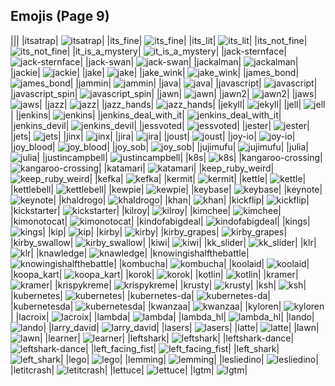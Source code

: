 
## Emojis (Page 9)
|||
|itsatrap| ![itsatrap](/output/itsatrap.png)|
|its_fine| ![its_fine](/output/its_fine.png)|
|its_lit| ![its_lit](/output/its_lit.png)|
|its_not_fine| ![its_not_fine](/output/its_not_fine.png)|
|it_is_a_mystery| ![it_is_a_mystery](/output/it_is_a_mystery.png)|
|jack-sternface| ![jack-sternface](/output/jack-sternface.png)|
|jack-swan| ![jack-swan](/output/jack-swan.png)|
|jackalman| ![jackalman](/output/jackalman.png)|
|jackie| ![jackie](/output/jackie.jpg)|
|jake| ![jake](/output/jake.jpg)|
|jake_wink| ![jake_wink](/output/jake_wink.gif)|
|james_bond| ![james_bond](/output/james_bond.png)|
|jammin| ![jammin](/output/jammin.gif)|
|java| ![java](/output/java.png)|
|javascript| ![javascript](/output/javascript.png)|
|javascript_spin| ![javascript_spin](/output/javascript_spin.gif)|
|jawn| ![jawn](/output/jawn.png)|
|jawn2| ![jawn2](/output/jawn2.png)|
|jaws| ![jaws](/output/jaws.png)|
|jazz| ![jazz](/output/jazz.png)|
|jazz_hands| ![jazz_hands](/output/jazz_hands)|
|jekyll| ![jekyll](/output/jekyll.png)|
|jell| ![jell](/output/jell.jpg)|
|jenkins| ![jenkins](/output/jenkins.png)|
|jenkins_deal_with_it| ![jenkins_deal_with_it](/output/jenkins_deal_with_it.png)|
|jenkins_devil| ![jenkins_devil](/output/jenkins_devil.png)|
|jessvoted| ![jessvoted](/output/jessvoted)|
|jester| ![jester](/output/jester.jpg)|
|jets| ![jets](/output/jets.png)|
|jinx| ![jinx](/output/jinx.png)|
|jira| ![jira](/output/jira.png)|
|joust| ![joust](/output/joust.png)|
|joy-io| ![joy-io](/output/joy-io.png)|
|joy_blood| ![joy_blood](/output/joy_blood.png)|
|joy_sob| ![joy_sob](/output/joy_sob.png)|
|jujimufu| ![jujimufu](/output/jujimufu.jpg)|
|julia| ![julia](/output/julia.jpg)|
|justincampbell| ![justincampbell](/output/justincampbell)|
|k8s| ![k8s](/output/k8s)|
|kangaroo-crossing| ![kangaroo-crossing](/output/kangaroo-crossing.jpg)|
|katamari| ![katamari](/output/katamari.gif)|
|keep_ruby_weird| ![keep_ruby_weird](/output/keep_ruby_weird.png)|
|kefka| ![kefka](/output/kefka.gif)|
|kermit| ![kermit](/output/kermit.png)|
|kettle| ![kettle](/output/kettle.jpg)|
|kettlebell| ![kettlebell](/output/kettlebell.jpg)|
|kewpie| ![kewpie](/output/kewpie.jpg)|
|keybase| ![keybase](/output/keybase.png)|
|keynote| ![keynote](/output/keynote.jpg)|
|khaldrogo| ![khaldrogo](/output/khaldrogo.jpg)|
|khan| ![khan](/output/khan.gif)|
|kickflip| ![kickflip](/output/kickflip.gif)|
|kickstarter| ![kickstarter](/output/kickstarter.png)|
|kilroy| ![kilroy](/output/kilroy.png)|
|kimchee| ![kimchee](/output/kimchee.png)|
|kimonotocat| ![kimonotocat](/output/kimonotocat.png)|
|kindofabigdeal| ![kindofabigdeal](/output/kindofabigdeal.png)|
|kings| ![kings](/output/kings.png)|
|kip| ![kip](/output/kip.jpg)|
|kirby| ![kirby](/output/kirby.gif)|
|kirby_grapes| ![kirby_grapes](/output/kirby_grapes.gif)|
|kirby_swallow| ![kirby_swallow](/output/kirby_swallow.gif)|
|kiwi| ![kiwi](/output/kiwi.jpg)|
|kk_slider| ![kk_slider](/output/kk_slider.jpg)|
|klr| ![klr](/output/klr.jpg)|
|knawledge| ![knawledge](/output/knawledge.gif)|
|knowingishalfthebattle| ![knowingishalfthebattle](/output/knowingishalfthebattle.png)|
|kombucha| ![kombucha](/output/kombucha.png)|
|koolaid| ![koolaid](/output/koolaid.png)|
|koopa_kart| ![koopa_kart](/output/koopa_kart.gif)|
|korok| ![korok](/output/korok.png)|
|kotlin| ![kotlin](/output/kotlin.png)|
|kramer| ![kramer](/output/kramer.gif)|
|krispykreme| ![krispykreme](/output/krispykreme.jpg)|
|krusty| ![krusty](/output/krusty.gif)|
|ksh| ![ksh](/output/ksh.png)|
|kubernetes| ![kubernetes](/output/kubernetes.png)|
|kubernetes-da| ![kubernetes-da](/output/kubernetes-da.png)|
|kubernetesda| ![kubernetesda](/output/kubernetesda)|
|kwanzaa| ![kwanzaa](/output/kwanzaa.png)|
|kyloren| ![kyloren](/output/kyloren.png)|
|lacroix| ![lacroix](/output/lacroix.jpg)|
|lambda| ![lambda](/output/lambda.png)|
|lambda_hl| ![lambda_hl](/output/lambda_hl.png)|
|lando| ![lando](/output/lando.png)|
|larry_david| ![larry_david](/output/larry_david.png)|
|lasers| ![lasers](/output/lasers.png)|
|latte| ![latte](/output/latte.jpg)|
|lawn| ![lawn](/output/lawn.png)|
|learner| ![learner](/output/learner.png)|
|leftshark| ![leftshark](/output/leftshark.png)|
|leftshark-dance| ![leftshark-dance](/output/leftshark-dance.gif)|
|left_facing_fist| ![left_facing_fist](/output/left_facing_fist.png)|
|left_shark| ![left_shark](/output/left_shark.gif)|
|lego| ![lego](/output/lego.png)|
|lemming| ![lemming](/output/lemming.gif)|
|lesliedino| ![lesliedino](/output/lesliedino.jpg)|
|letitcrash| ![letitcrash](/output/letitcrash.png)|
|lettuce| ![lettuce](/output/lettuce.jpg)|
|lgtm| ![lgtm](/output/lgtm.png)|